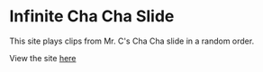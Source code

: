 # Infinite Cha Cha Slide
This site plays clips from Mr. C's Cha Cha slide in a random order.

View the site [here](www1.chapman.edu/andre205/1hopthistime)
